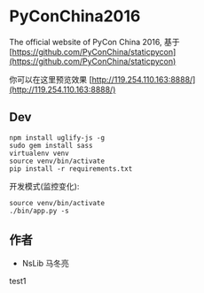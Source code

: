 # PyConChina2016
The official website of PyCon China 2016, 基于 [https://github.com/PyConChina/staticpycon](https://github.com/PyConChina/staticpycon)


你可以在这里预览效果 [http://119.254.110.163:8888/](http://119.254.110.163:8888/)

## Dev

```
npm install uglify-js -g
sudo gem install sass
virtualenv venv
source venv/bin/activate
pip install -r requirements.txt
```

开发模式(监控变化):

```
source venv/bin/activate
./bin/app.py -s
```

## 作者

* NsLib 马冬亮 <mdl2009 at vip.qq.com>







test1
